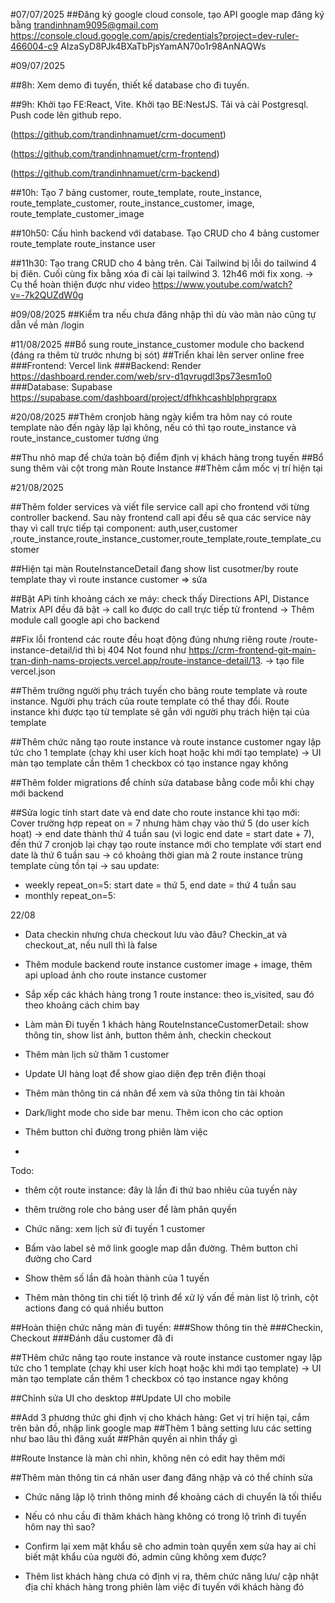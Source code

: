 #07/07/2025
##Đăng ký google cloud console, tạo API google map đăng ký bằng trandinhnam9095@gmail.com
https://console.cloud.google.com/apis/credentials?project=dev-ruler-466004-c9
AIzaSyD8PJk4BXaTbPjsYamAN70o1r98AnNAQWs

#09/07/2025

##8h: Xem demo đi tuyến, thiết kế database cho đi tuyến.

##9h: Khởi tạo FE:React, Vite. Khởi tạo BE:NestJS. Tải và cài Postgresql. Push code lên github repo.

(https://github.com/trandinhnamuet/crm-document)

(https://github.com/trandinhnamuet/crm-frontend)

(https://github.com/trandinhnamuet/crm-backend)

##10h: Tạo 7 bảng customer, route_template, route_instance, route_template_customer, route_instance_customer, image, route_template_customer_image

##10h50: Cấu hình backend với database. Tạo CRUD cho 4 bảng customer route_template route_instance user

##11h30: Tạo trang CRUD cho 4 bảng trên. Cài Tailwind bị lỗi do tailwind 4 bị điên. Cuối cùng fix bằng xóa đi cài lại tailwind 3. 12h46 mới fix xong. -> Cụ thể hoàn thiện được như video https://www.youtube.com/watch?v=-7k2QUZdW0g

#09/08/2025
##Kiểm tra nếu chưa đăng nhập thì dù vào màn nào cũng tự dẫn về màn /login

#11/08/2025
##Bổ sung route_instance_customer module cho backend (đáng ra thêm từ trước nhưng bị sót)
##Triển khai lên server online free
###Frontend: Vercel                      link
###Backend: Render                       https://dashboard.render.com/web/srv-d1qvrugdl3ps73esm1o0
###Database: Supabase                    https://supabase.com/dashboard/project/dfhkhcashblphprgrapx

#20/08/2025
##Thêm cronjob hàng ngày kiểm tra hôm nay có route template nào đến ngày lặp lại không, nếu có thì tạo route_instance và route_instance_customer tương ứng

##Thu nhỏ map để chứa toàn bộ điểm định vị khách hàng trong tuyến
##Bổ sung thêm vài cột trong màn Route Instance
##Thêm cắm mốc vị trí hiện tại


#21/08/2025

##Thêm folder services và viết file service call api cho frontend với từng controller backend. Sau này frontend call api đều sẽ qua các service này thay vì call trực tiếp tại component: auth,user,customer ,route_instance,route_instance_customer,route_template,route_template_customer

##Hiện tại màn RouteInstanceDetail đang show list cusotmer/by route template thay vì route instance customer => sửa

##Bật APi tính khoảng cách xe máy: check thấy Directions API, Distance Matrix API đều đã bật -> call ko được do call trực tiếp từ frontend
-> Thêm module call google api cho backend

##Fix lỗi frontend các route đều hoạt động đúng nhưng riêng route /route-instance-detail/id thì bị 404 Not found như https://crm-frontend-git-main-tran-dinh-nams-projects.vercel.app/route-instance-detail/13.
-> tạo file vercel.json

##Thêm trường người phụ trách tuyến cho bảng route template và route instance. Người phụ trách của route template có thể thay đổi. Route instance khi được tạo từ template sẽ gắn với người phụ trách hiện tại của template

##Thêm chức năng tạo route instance và route instance customer ngay lập tức cho 1 template (chạy khi user kích hoạt hoặc khi mới tạo template) -> UI màn tạo template cần thêm 1 checkbox có tạo instance ngay không

##Thêm folder migrations để chính sửa database bằng code mỗi khi chạy mới backend

##Sửa logic tính start date và end date cho route instance khi tạo mới: Cover trường hợp repeat on = 7 nhưng hàm chạy vào thứ 5 (do user kích hoạt) -> end date thành thứ 4 tuần sau (vì logic end date = start date + 7), đến thứ 7 cronjob lại chạy tạo route instance mới cho template với start end date là thứ 6 tuần sau -> có khoảng thời gian mà 2 route instance trùng template cùng tồn tại 
-> sau update: 
- weekly repeat_on=5: start date = thứ 5, end date = thứ 4 tuần sau
- monthly repeat_on=5:




22/08

- Data checkin nhưng chưa checkout lưu vào đâu? Checkin_at và checkout_at, nếu null thì là false
- Thêm module backend route instance customer image + image, thêm api upload ảnh cho route instance customer

- Sắp xếp các khách hàng trong 1 route instance: theo is_visited, sau đó theo khoảng cách chim bay

- Làm màn Đi tuyến 1 khách hàng RouteInstanceCustomerDetail: show thông tin, show list ảnh, button thêm ảnh, checkin checkout

- Thêm màn lịch sử thăm 1 customer

- Update UI hàng loạt để show giao diện đẹp trên điện thoại
- Thêm màn thông tin cá nhân để xem và sửa thông tin tài khoản 
- Dark/light mode cho side bar menu. Thêm icon cho các option
- Thêm button chỉ đường trong phiên làm việc
- 

Todo:
- thêm cột route instance: đây là lần đi thứ bao nhiêu của tuyến này    
- thêm trường role cho bảng user để làm phân quyền

- Chức năng: xem lịch sử đi tuyến 1 customer 
- Bấm vào label sẽ mở link google map dẫn đường. Thêm button chỉ đường cho Card
- Show thêm số lần đã hoàn thành của 1 tuyến

- Thêm màn thông tin chi tiết lộ trình để xử lý vấn đề màn list lộ trình, cột actions đang có quá nhiều button

##Hoàn thiện chức năng màn đi tuyến:
###Show thông tin thẻ
###Checkin, Checkout
###Đánh dấu customer đã đi

##THêm chức năng tạo route instance và route instance customer ngay lập tức cho 1 template (chạy khi user kích hoạt hoặc khi mới tạo template) -> UI màn tạo template cần thêm 1 checkbox có tạo instance ngay không

##Chỉnh sửa UI cho desktop
##Update UI cho mobile

##Add 3 phương thức ghi định vị cho khách hàng: Get vị trí hiện tại, cắm trên bản đồ, nhập link google map
##Thêm 1 bảng setting lưu các setting như bao lâu thì đăng xuất
##Phân quyền ai nhìn thấy gì

##Route Instance là màn chỉ nhìn, không nên có edit hay thêm mới

##Thêm màn thông tin cá nhân user đang đăng nhập và có thể chính sửa

- Chức năng lập lộ trình thông minh để khoảng cách di chuyển là tối thiểu

- Nếu có nhu cầu đi thăm khách hàng không có trong lộ trình đi tuyến hôm nay thì sao?

- Confirm lại xem mật khẩu sẽ cho admin toàn quyền xem sửa hay ai chỉ biết mật khẩu của người đó, admin cũng không xem được?



- Thêm list khách hàng chưa có định vị ra, thêm chức năng lưu/ cập nhật địa chỉ khách hàng trong phiên làm việc đi tuyến với khách hàng đó





